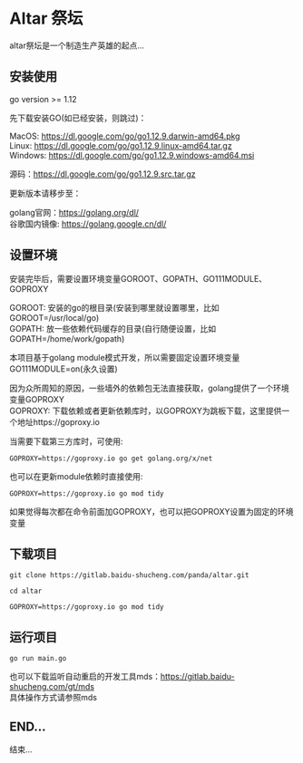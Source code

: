 # Altar 祭坛

altar祭坛是一个制造生产英雄的起点...

## 安装使用

go version >= 1.12  

先下载安装GO(如已经安装，则跳过)：  

MacOS: https://dl.google.com/go/go1.12.9.darwin-amd64.pkg  
Linux: https://dl.google.com/go/go1.12.9.linux-amd64.tar.gz  
Windows: https://dl.google.com/go/go1.12.9.windows-amd64.msi  

源码：https://dl.google.com/go/go1.12.9.src.tar.gz  

更新版本请移步至：  

golang官网：https://golang.org/dl/  
谷歌国内镜像: https://golang.google.cn/dl/  


## 设置环境

安装完毕后，需要设置环境变量GOROOT、GOPATH、GO111MODULE、GOPROXY

GOROOT: 安装的go的根目录(安装到哪里就设置哪里，比如GOROOT=/usr/local/go)  
GOPATH: 放一些依赖代码缓存的目录(自行随便设置，比如GOPATH=/home/work/gopath)  

本项目基于golang module模式开发，所以需要固定设置环境变量GO111MODULE=on(永久设置)  

因为众所周知的原因，一些墙外的依赖包无法直接获取，golang提供了一个环境变量GOPROXY  
GOPROXY: 下载依赖或者更新依赖库时，以GOPROXY为跳板下载，这里提供一个地址https://goproxy.io  

当需要下载第三方库时，可使用:  

```shell
GOPROXY=https://goproxy.io go get golang.org/x/net
```


也可以在更新module依赖时直接使用:  

```shell
GOPROXY=https://goproxy.io go mod tidy
```

如果觉得每次都在命令前面加GOPROXY，也可以把GOPROXY设置为固定的环境变量  


## 下载项目

```shell
git clone https://gitlab.baidu-shucheng.com/panda/altar.git

cd altar

GOPROXY=https://goproxy.io go mod tidy
```

## 运行项目

```shell
go run main.go
```

也可以下载监听自动重启的开发工具mds：https://gitlab.baidu-shucheng.com/gt/mds  
具体操作方式请参照mds

## END...
结束...


